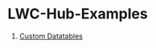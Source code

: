 # LWC-Hub-Examples

1. [Custom Datatables](https://github.com/charlesgallaghersalesforce/LWC-Hub-Examples/tree/main/Custom%20Datatables)
